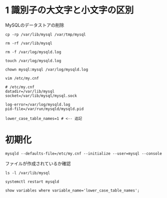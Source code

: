 # 1 識別子の大文字と小文字の区別


MySQLのデータストアの削除

```
cp -rp /var/lib/mysql /var/tmp/mysql
```

```
rm -rf /var/lib/mysql
```

```
rm -f /var/log/mysqld.log
```


```
touch /var/log/mysqld.log
```

```
chown mysql:mysql /var/log/mysqld.log
``` 




```
vim /etc/my.cnf
```


```
# /etc/my.cnf
datadir=/var/lib/mysql
socket=/var/lib/mysql/mysql.sock

log-error=/var/log/mysqld.log
pid-file=/var/run/mysqld/mysqld.pid

lower_case_table_names=1 # <-- 追記
```


# 初期化


```
mysqld --defaults-file=/etc/my.cnf --initialize --user=mysql --console
```

ファイルが作成されているか確認


```
ls -l /var/lib/mysql
```


```
systemctl restart mysqld
```


```
show variables where variable_name='lower_case_table_names';
```




